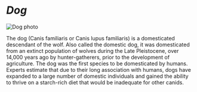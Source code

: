 # *Dog*

![Dog photo](https://upload.wikimedia.org/wikipedia/commons/thumb/c/c8/Black_Labrador_Retriever_-_Male_IMG_3323.jpg/1024px-Black_Labrador_Retriever_-_Male_IMG_3323.jpg)

The dog (Canis familiaris or Canis lupus familiaris) is a domesticated descendant of the wolf. Also called the domestic dog, it was domesticated from an extinct population of wolves during the Late Pleistocene, over 14,000 years ago by hunter-gatherers, prior to the development of agriculture. The dog was the first species to be domesticated by humans. Experts estimate that due to their long association with humans, dogs have expanded to a large number of domestic individuals and gained the ability to thrive on a starch-rich diet that would be inadequate for other canids.